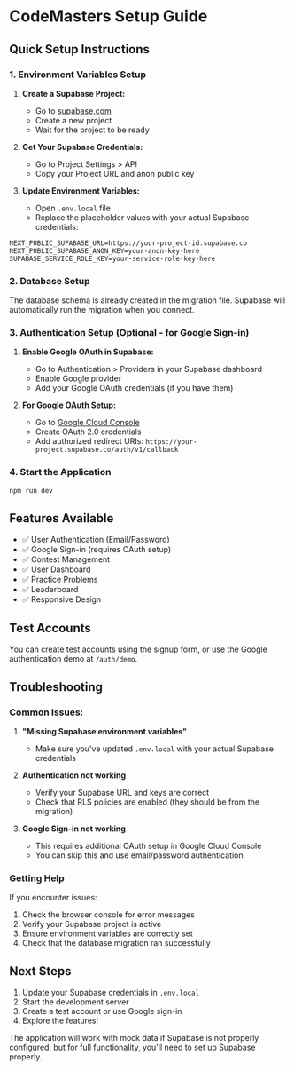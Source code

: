 # CodeMasters Setup Guide

## Quick Setup Instructions

### 1. Environment Variables Setup

1. **Create a Supabase Project:**
   - Go to [supabase.com](https://supabase.com)
   - Create a new project
   - Wait for the project to be ready

2. **Get Your Supabase Credentials:**
   - Go to Project Settings > API
   - Copy your Project URL and anon public key

3. **Update Environment Variables:**
   - Open `.env.local` file
   - Replace the placeholder values with your actual Supabase credentials:

```env
NEXT_PUBLIC_SUPABASE_URL=https://your-project-id.supabase.co
NEXT_PUBLIC_SUPABASE_ANON_KEY=your-anon-key-here
SUPABASE_SERVICE_ROLE_KEY=your-service-role-key-here
```

### 2. Database Setup

The database schema is already created in the migration file. Supabase will automatically run the migration when you connect.

### 3. Authentication Setup (Optional - for Google Sign-in)

1. **Enable Google OAuth in Supabase:**
   - Go to Authentication > Providers in your Supabase dashboard
   - Enable Google provider
   - Add your Google OAuth credentials (if you have them)

2. **For Google OAuth Setup:**
   - Go to [Google Cloud Console](https://console.cloud.google.com)
   - Create OAuth 2.0 credentials
   - Add authorized redirect URIs: `https://your-project.supabase.co/auth/v1/callback`

### 4. Start the Application

```bash
npm run dev
```

## Features Available

- ✅ User Authentication (Email/Password)
- ✅ Google Sign-in (requires OAuth setup)
- ✅ Contest Management
- ✅ User Dashboard
- ✅ Practice Problems
- ✅ Leaderboard
- ✅ Responsive Design

## Test Accounts

You can create test accounts using the signup form, or use the Google authentication demo at `/auth/demo`.

## Troubleshooting

### Common Issues:

1. **"Missing Supabase environment variables"**
   - Make sure you've updated `.env.local` with your actual Supabase credentials

2. **Authentication not working**
   - Verify your Supabase URL and keys are correct
   - Check that RLS policies are enabled (they should be from the migration)

3. **Google Sign-in not working**
   - This requires additional OAuth setup in Google Cloud Console
   - You can skip this and use email/password authentication

### Getting Help

If you encounter issues:
1. Check the browser console for error messages
2. Verify your Supabase project is active
3. Ensure environment variables are correctly set
4. Check that the database migration ran successfully

## Next Steps

1. Update your Supabase credentials in `.env.local`
2. Start the development server
3. Create a test account or use Google sign-in
4. Explore the features!

The application will work with mock data if Supabase is not properly configured, but for full functionality, you'll need to set up Supabase properly.